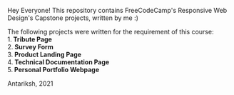 Hey Everyone!
This repository contains <a src="https://www.freecodecamp.org/learn/responsive-web-design/">FreeCodeCamp's Responsive Web Design's</a> Capstone projects, written by me :)


The following projects were written for the requirement of this course:<br>
1.<b> <a src="">Tribute Page</a> </b> <br>
2.<b> <a src="">Survey Form</a> </b> <br>
3.<b> <a src="">Product Landing Page </a> </b> <br>
4.<b> <a src="">Technical Documentation Page </a> </b><br>
5.<b> <a src="">Personal Portfolio Webpage </a> </b> <br>




<a src="https://twitter.com/antariksh__17">Antariksh</a>, 2021